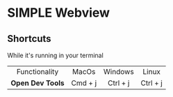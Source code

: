 # SIMPLE Webview

## Shortcuts
While it's running in your terminal

| | | | |
| :-: | :-: | :-: | :-: |
| Functionality | MacOs | Windows | Linux | 
| **Open Dev Tools** |  Cmd + j | Ctrl + j | Ctrl + j |

